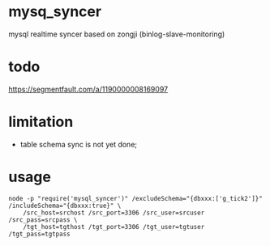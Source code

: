 # mysq_syncer

mysql realtime syncer based on zongji (binlog-slave-monitoring)

# todo

https://segmentfault.com/a/1190000008169097

# limitation

* table schema sync is not yet done;

# usage

```
node -p "require('mysql_syncer')" /excludeSchema="{dbxxx:['g_tick2']}" /includeSchema="{dbxxx:true}" \
	/src_host=srchost /src_port=3306 /src_user=srcuser /src_pass=srcpass \
	/tgt_host=tgthost /tgt_port=3306 /tgt_user=tgtuser /tgt_pass=tgtpass
```
